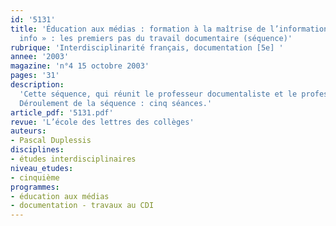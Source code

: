 ```yaml
---
id: '5131'
title: 'Éducation aux médias : formation à la maîtrise de l’information. Le « défi
  info » : les premiers pas du travail documentaire (séquence)'
rubrique: 'Interdisciplinarité français, documentation [5e] '
annee: '2003'
magazine: 'n°4 15 octobre 2003'
pages: '31'
description: 
  'Cette séquence, qui réunit le professeur documentaliste et le professeur de français, s’inscrit dans un processus d’éducation à la culture de l’information visant à construire chez le collégien des capacités documentaires et informationnelles. Comme telles, ces capacités ont pour but d’être transférées et réinvesties dans d’autres situations d’apprentissage, tels les itinéraires de découverte (IDD) et les projets disciplinaires utilisant l’information pour agréger des savoirs.
  Déroulement de la séquence : cinq séances.'
article_pdf: '5131.pdf'
revue: 'L’école des lettres des collèges'
auteurs:
- Pascal Duplessis
disciplines:
- études interdisciplinaires
niveau_etudes:
- cinquième
programmes:
- éducation aux médias
- documentation - travaux au CDI
---
```

